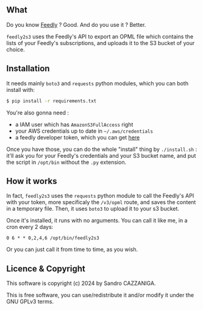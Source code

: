## What

Do you know [Feedly](https://feedly.com) ? Good. And do you use it ? Better.

`feedly2s3` uses the Feedly's API to export an OPML file which contains the lists of your Feedly's subscriptions, and uploads it to the S3 bucket of your choice. 

## Installation

It needs mainly `boto3` and `requests` python modules, which you can both install with:

~~~bash
$ pip install -r requirements.txt
~~~

You're also gonna need :
* a IAM user which has `AmazonS3FullAccess` right
* your AWS credentials up to date in `~/.aws/credentials`
* a feedly developer token, which you can get [here](https://feedly.com/v3/auth/dev)

Once you have those, you can do the whole "install" thing by `./install.sh` : it'll ask you for your Feedly's credentials and your S3 bucket name, and put the script in `/opt/bin` without the `.py` extension.

## How it works

In fact, `feedly2s3` uses the `requests` python module to call the Feedly's API with your token, more specificaly the `/v3/opml` route, and saves the content in a temporary file. Then, it uses `boto3` to upload it to your s3 bucket.

Once it's installed, it runs with no arguments. You can call it like me, in a cron every 2 days:

~~~cron
0 6 * * 0,2,4,6 /opt/bin/feedly2s3
~~~

Or you can just call it from time to time, as you wish.

## Licence & Copyright
This software is copyright (c) 2024 by Sandro CAZZANIGA.

This is free software, you can use/redistribute it and/or modify it under the GNU GPLv3 terms.
